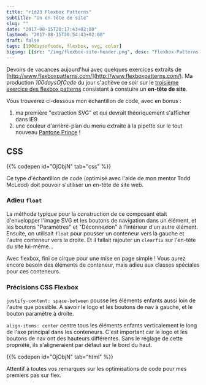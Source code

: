 ```yaml
---
title: "r1d23 Flexbox Patterns"
subtitle: "Un en-tête de site"
slug: ""
date: "2017-08-15T20:17:43+02:00"
lastmod: "2017-08-15T20:54:43+02:00"
draft: false
tags: [100daysofcode, flexbox, svg, color]
bigimg: [{src: "/img/flexbox-site-header.png", desc: "Flexbox-Patterns : En-tête de site"}]
---
```


Devoirs de vacances aujourd'hui avec quelques exercices extraits de [http://www.flexboxpatterns.com/](http://www.flexboxpatterns.com/). Ma production *100daysOfCode* du jour s'achève ce soir sur le [troisième exercice des flexbox patterns](http://www.flexboxpatterns.com/site-header) consistant à constuire un **en-tête de site**. 

Vous trouverez ci-dessous mon échantillon de code, avec en bonus : 

1. ma première "extraction SVG" et qui devrait théoriquement s'afficher dans IE9 
2. une couleur d'arrière-plan du menu extraite à la pipette sur le tout nouveau [Pantone  Prince](https://www.theguardian.com/music/2017/aug/14/prince-purple-pantone-color-institute-love-symbol-2) ! 

## CSS 

{{% codepen id="OjObjN" tab="css" %}}

Ce type d'échantillon de code (optimisé avec l'aide de mon mentor Todd McLeod) doit pouvoir s'utiliser un en-tête de site web. 

### Adieu `float`

La méthode typique pour la construction de ce composant était  d'envelopper l'image SVG et les boutons de navigation dans un élément, et les boutons "Paramètres" et "Déconnexion" à l'intérieur d'un autre élément. Ensuite, on utilisait `float` pour pousser un conteneur vers la gauche et l'autre conteneur vers la droite. Et il fallait rajouter un `clearfix` sur l'en-tête du site lui-même... 

Avec flexbox, fini ce cirque pour une mise en page simple ! Vous aurez encore besoin des éléments de conteneur, mais adieu aux classes spéciales pour ces conteneurs.

### Précisions CSS Flexbox

`justify-content: space-between` pousse les éléments enfants aussi loin de l'autre que possible. À savoir le logo et les boutons de nav à gauche, et le bouton paramètre à droite.

`align-items: center` centre tous les éléments enfants verticalement le long de l'axe principal dans les conteneurs. C'est important car le logo et les boutons de nav ont des hauteurs différentes. Sans le réglage de cette propriété, ils s'aligneraient par défaut sur le bord du haut.

{{% codepen id="OjObjN" tab="html" %}}

Attentif à toutes vos remarques sur les optimisations de code pour mes premiers pas sur flex.

